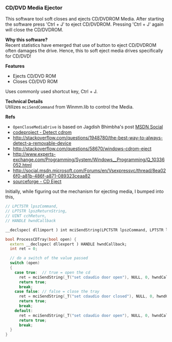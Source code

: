 ### CD/DVD Media Ejector
This software tool soft closes and ejects CD/DVDROM Media.
After starting the software press 'Ctrl + J' to eject CD/DVDROM. Pressing 'Ctrl + J' again will close the CD/DVDROM.

**Why this software?**  
Recent statistics have emerged that use of button to eject CD/DVDROM often damages the drive. Hence, this to soft eject media drives specifically for CD/DVD!

**Features**  

- Ejects CD/DVD ROM
- Closes CD/DVD ROM

Uses commonly used shortcut key, Ctrl + J.


**Technical Details**  
Utilizes `mciSendCommand` from Winmm.lib to control the Media.


**Refs**  
- `OpenCloseMediaDrive` is based on Jagdish Bhimbha's post [MSDN Social](http://social.msdn.microsoft.com/Forums/en/Vsexpressvc/thread/8ea026f0-a81b-486f-a871-089323ceaa82)
- [codeproject - Detect cdrom](http://www.codeproject.com/Messages/2055140/Detect-CDROM-eject.aspx)
- http://stackoverflow.com/questions/1948780/the-best-way-to-always-detect-a-removable-device
- http://stackoverflow.com/questions/58670/windows-cdrom-eject
- http://www.experts-exchange.com/Programming/System/Windows__Programming/Q_10336052.html
- http://social.msdn.microsoft.com/Forums/en/Vsexpressvc/thread/8ea026f0-a81b-486f-a871-089323ceaa82
- [sourceforge - CD Eject](https://sourceforge.net/projects/sacdeject)

Initially, while figuring out the mechanism for ejecting media, I bumped into this,

```cpp
// LPCTSTR lpszCommand,
// LPTSTR lpszReturnString,
// UINT cchReturn,
// HANDLE hwndCallback

__declspec( dllimport ) int mciSendString(LPCTSTR lpszCommand, LPTSTR lpszReturnString, int cchReturn, HANDLE hwndCallback);

bool ProcessCDTray(bool open) {
  extern __declspec( dllexport ) HANDLE hwndCallback; 
  int ret = 0;

  // do a switch of the value passed
  switch (open)
  {
    case true:  // true = open the cd
      ret = mciSendString(_T("set cdaudio door open"), NULL, 0, hwndCallback);
      return true;
      break;
    case false: // false = close the tray
      ret = mciSendString(_T("set cdaudio door closed"), NULL, 0, hwndCallback);
      return true;
      break;
    default:
      ret = mciSendString(_T("set cdaudio door open"), NULL, 0, hwndCallback);
      return true;
      break;
  }
}
```
